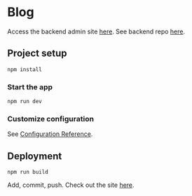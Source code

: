 # Blog

Access the backend admin site [here](https://blog-cms-django-abaff6e17c2a.herokuapp.com/admin). See backend repo [here](https://github.com/lulu-cao/blog-cms-django).

## Project setup
```
npm install
```

### Start the app
```
npm run dev
```

### Customize configuration
See [Configuration Reference](https://cli.vuejs.org/config/).

## Deployment
```
npm run build
```
Add, commit, push. Check out the site [here](https://lulu-cao.github.io/blog/).
